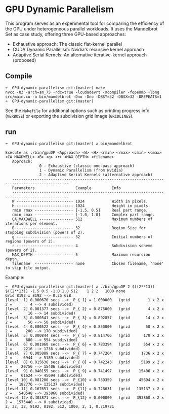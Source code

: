 # GPU Dynamic Parallelism
This program serves as an experimental tool for comparing the efficiency of the GPU under heterogeneous parallel workloads. It uses the 
Mandelbrot Set as case study, offering three GPU-based approaches:
- Exhaustive approach:      The classic flat-kernel parallel 
- CUDA Dynamic Parallelism: Nvidia's recursive kernel approach
- Adaptive Serial Kernels:  An alternative iterative-kernel approach (proposed) 

## Compile
```
➜  GPU-dynamic-parallelism git:(master) make
nvcc -O3 -arch=sm_75 -rdc=true -lcudadevrt -Xcompiler -fopenmp -lpng src/main.cu -o bin/mandelbrot -Dno -Dno -DBSY=32 -DBSX=32 -DREPEATS=1
➜  GPU-dynamic-parallelism git:(master) 
```
See the `Makefile` for additional options such as printing progress info (`VERBOSE`) or exporting the subdivision grid image (`GRIDLINES`).

## run
```
➜  GPU-dynamic-parallelism git:(master) ✗ bin/mandelbrot

Execute as ./bin/gpuDP <Approach> <W> <H> <rmin> <rmax> <cmin> <cmax> <CA_MAXDWELL> <B> <g> <r> <MAX_DEPTH> <filename>
   Approach:
               0 - Exhaustive (classic one-pass approach)
               1 - Dynamic Parallelism (from Nvidia)
               2 - Adaptive Serial Kernels (alternative approach)
   -----------------------------------------------------------------------------------------------
   Parameters                  Example         Info
   -----------------------------------------------------------------------------------------------
   W ------------------------- 1024            Width in pixels.
   H ------------------------- 1024            Height in pixels.
   rmin rmax ----------------- [-1.5, 0.5]     Real part range.
   cmin cmax ----------------- [-1.0, 1.0]     Complex part range.
   CA_MAXDWELL --------------- 512             Maximum numbers of iterarions per element.
   B ------------------------- 32              Region Size for stopping subdivision (powers of 2).
   g ------------------------- 32              Initial numbers of regions (powers of 2).
   r ------------------------- 4               Subdivision scheme (powers of 2).
   MAX_DEPTH ----------------- 5               Maximum recursion depth.
   filename  ----------------- none            Chosen filename, 'none' to skip file output.
```
Example:
```
➜  GPU-dynamic-parallelism git:(master) ✗ ./bin/gpuDP 2 $((2**13)) $((2**13)) -1.5 0.5 -1.0 1.0 512    1 2 2   1000 none
Grid 8192 x 8192 --> 0.25 GiB
[level  1] 0.000670 secs -->  P_{ 1} = 1.000000   (grid        1 x 2 x 2 =        4 --> 4 subdivided)
[level  2] 0.001377 secs -->  P_{ 2} = 0.875000   (grid        4 x 2 x 2 =       16 --> 14 subdivided)
[level  3] 0.000541 secs -->  P_{ 3} = 0.892857   (grid       14 x 2 x 2 =       56 --> 50 subdivided)
[level  4] 0.000522 secs -->  P_{ 4} = 0.850000   (grid       50 x 2 x 2 =      200 --> 170 subdivided)
[level  5] 0.000844 secs -->  P_{ 5} = 0.814706   (grid      170 x 2 x 2 =      680 --> 554 subdivided)
[level  6] 0.001960 secs -->  P_{ 6} = 0.783394   (grid      554 x 2 x 2 =     2216 --> 1736 subdivided)
[level  7] 0.005089 secs -->  P_{ 7} = 0.747264   (grid     1736 x 2 x 2 =     6944 --> 5189 subdivided)
[level  8] 0.015636 secs -->  P_{ 8} = 0.742243   (grid     5189 x 2 x 2 =    20756 --> 15406 subdivided)
[level  9] 0.040155 secs -->  P_{ 9} = 0.741497   (grid    15406 x 2 x 2 =    61624 --> 45694 subdivided)
[level 10] 0.081200 secs -->  P_{10} = 0.739359   (grid    45694 x 2 x 2 =   182776 --> 135137 subdivided)
[level 11] 0.167651 secs -->  P_{11} = 0.728631   (grid   135137 x 2 x 2 =   540548 --> 393860 subdivided)
<level 12> 0.403871 secs -->  P_{12} = 0.000000   (grid   393860 x 2 x 2 =  1575440 --> 0 subdivided)
2, 32, 32, 8192, 8192, 512, 1000, 2, 1, 0.719721
```
